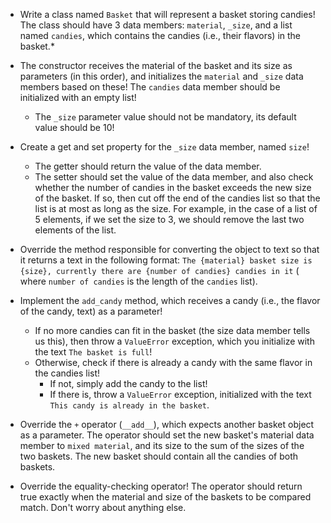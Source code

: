 - Write a class named `Basket` that will represent a basket storing candies! The class should have 3 data
  members: `material`, `_size`, and a list named `candies`, which contains the candies (i.e., their flavors) in the
  basket.*

- The constructor receives the material of the basket and its size as parameters (in this order), and initializes
  the `material` and `_size` data members based on these! The `candies` data member should be initialized with an empty
  list!

    - The `_size` parameter value should not be mandatory, its default value should be 10!

- Create a get and set property for the `_size` data member, named `size`!

    - The getter should return the value of the data member.
    - The setter should set the value of the data member, and also check whether the number of candies in the basket
      exceeds the new size of the basket. If so, then cut off the end of the candies list so that the list is at most as
      long as the size. For example, in the case of a list of 5 elements, if we set the size to 3, we should remove the
      last two elements of the list.

- Override the method responsible for converting the object to text so that it returns a text in the following
  format: `The {material} basket size is {size}, currently there are {number of candies} candies in it` (
  where `number of candies` is the length of the `candies` list).

- Implement the `add_candy` method, which receives a candy (i.e., the flavor of the candy, text) as a parameter!

    - If no more candies can fit in the basket (the size data member tells us this), then throw a `ValueError`
      exception, which you initialize with the text `The basket is full`!
    - Otherwise, check if there is already a candy with the same flavor in the candies list!
        - If not, simply add the candy to the list!
        - If there is, throw a `ValueError` exception, initialized with the text `This candy is already in the basket`.

- Override the `+` operator (`__add__`), which expects another basket object as a parameter. The operator should set the
  new basket's material data member to `mixed material`, and its size to the sum of the sizes of the two baskets. The
  new basket should contain all the candies of both baskets.

- Override the equality-checking operator! The operator should return true exactly when the material and size of the
  baskets to be compared match. Don't worry about anything else.
